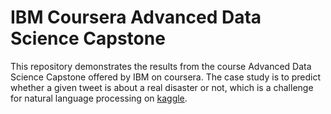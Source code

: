 # IBM Coursera Advanced Data Science Capstone

This repository demonstrates the results from the course Advanced Data Science Capstone offered by IBM on coursera. The case study is to predict whether a given tweet is about a real disaster or not, which is a challenge for natural language processing on [kaggle](https://www.kaggle.com/c/nlp-getting-started/overview).
